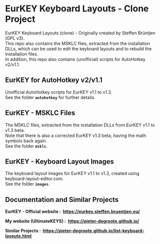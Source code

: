 # EurKEY Keyboard Layouts - Clone Project

EurKEY Keyboard Layouts (clone) - Originally created by Steffen Brüntjen (GPL v3).  
This repo also contains the MSKLC files, extracted from the installation DLLs, which can be used to edit the keyboard layouts and to rebuild the installation files.  
In addition, this repo also contains (unofficial) scripts for AutoHotkey v2/v1.1.

## EurKEY for AutoHotkey v2/v1.1

Unofficial AutoHotkey scripts for EurKEY v1.1 to v1.3.  
See the folder **`autohotkey`** for further details.

## EurKEY - MSKLC Files

The MSKLC files, extracted from the installation DLLs from EurKEY v1.1 to v1.3 beta.  
Note that there is also a corrected EurKEY v1.3 beta, having the math symbols back again.  
See the folder **`msklc`**.

## EurKEY - Keyboard Layout Images

The keyboard layout images for EurKEY v1.1 to v1.3, created using keyboard-layout-editor.com.  
See the folder **`images`**.

## Documentation and Similar Projects

**EurKEY - Official website&nbsp;: &nbsp;https://eurkey.steffen.bruentjen.eu/**

**My website (UltimateKEYS)&nbsp;: &nbsp;https://pieter-degroote.github.io/**

**Similar Projects&nbsp;: &nbsp;https://pieter-degroote.github.io/list-keyboard-layouts.html**
